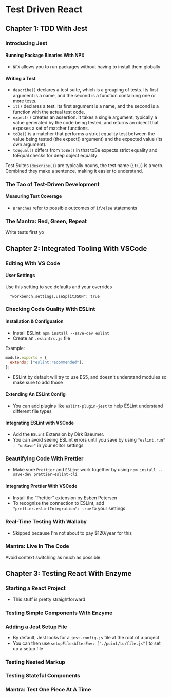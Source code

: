 # Test Driven React

## Chapter 1: TDD With Jest

### Introducing Jest

#### Running Package Binaries With NPX

- `NPX` allows you to run packages without having to install them globally

#### Writing a Test

- `describe()` declares a test suite, which is a grouping of tests. Its first argument is a name, and the second is a function containing one or more tests.
- `it()` declares a test. Its first argument is a name, and the second is a function with the actual test code.
- `expect()` creates an assertion. It takes a single argument, typically a value generated by the code being tested, and returns an object that exposes a set of matcher functions.
- `toBe()` is a matcher that performs a strict equality test between the value being tested (the expect() argument) and the expected value (its own argument).
- `toEqual()` differs from `toBe()` in that toBe expects strict equality and toEqual checks for deep object equality

Test Suites (`describe()`) are typically nouns, the test name (`it()`) is a verb. Combined they make a sentence, making it easier to understand.

### The Tao of Test-Driven Development

#### Measuring Test Coverage

- `Branches` refer to possible outcomes of `if/else` statements

### The Mantra: Red, Green, Repeat

Write tests first yo

## Chapter 2: Integrated Tooling With VSCode

### Editing With VS Code

#### User Settings

Use this setting to see defaults and your overrides

```
  "workbench.settings.useSplitJSON": true
```

### Checking Code Quality With ESLint

#### Installation & Configuation

- Install ESLint: `npm install --save-dev eslint`
- Create an `.eslintrc.js` file

Example:

```js
module.exports = {
  extends: ["eslint:recommended"],
};
```

- ESLint by default will try to use ES5, and doesn't understand modules so make sure to add those

#### Extending An ESLint Config

- You can add plugins like `eslint-plugin-jest` to help ESLint understand different file types

#### Integrating ESLint with VSCode

- Add the `ESLint` Extension by Dirk Baeumer.
- You can avoid seeing ESLint errors until you save by using `​"eslint.run"​: ​"onSave"` in your editor settings

### Beautifying Code With Prettier

- Make sure `Prettier` and `ESLint` work together by using `npm​​ ​​install​​ ​​--save-dev​​ ​​prettier-eslint-cli`

#### Integrating Prettier With VSCode

- Install the “Prettier” extension by Esben Petersen
- To recognize the connection to ESLint, add `"prettier.eslintIntegration"​: ​true​` to your settings

### Real-Time Testing With Wallaby

- Skipped because I'm not about to pay \$120/year for this

### Mantra: Live In The Code

Avoid context switching as much as possible.

## Chapter 3: Testing React With Enzyme

### Starting a React Project

- This stuff is pretty straightforward

### Testing Simple Components With Enzyme

### Adding a Jest Setup File

- By default, Jest looks for a `jest.config.js` file at the root of a project
- You can then use `setupFilesAfterEnv: ["./point/to/file.js"]` to set up a setup file

### Testing Nested Markup

### Testing Stateful Components

### Mantra: Test One Piece At A Time
